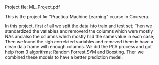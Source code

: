 Project file: ML_Project.pdf

This is the project for "Practical Machine Learning" course in Coursera.

In this project, first of all we split the data into train and test set; Then we standardized the variables and removerd the columns which were mostly NAs and also the columns which mostly had the same value in each case; Then we found the high correlated variables and removed them to have a clean data frame with enough columns.
We did the PCA process and got help from 3 algorithms: Random Forrest,SVM and Boosting.
Then we combined these models to have a better prediction model.
